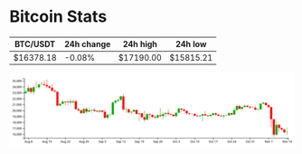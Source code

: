 # Bitcoin Stats

BTC/USDT|24h change|24h high|24h low|
|---|---|---|---|
|$16378.18|-0.08%|$17190.00|$15815.21|

<img src="./chart.svg">
